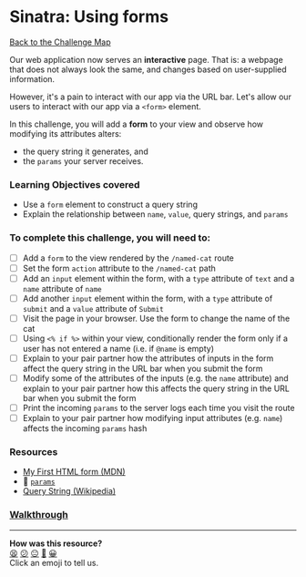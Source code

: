 # Sinatra: Using forms

[Back to the Challenge Map](README.md)

Our web application now serves an **interactive** page. That is: a webpage that does not always look the same, and changes based on user-supplied information.

However, it's a pain to interact with our app via the URL bar. Let's allow our users to interact with our app via a `<form>` element.

In this challenge, you will add a **form** to your view and observe how modifying its attributes alters:

- the query string it generates, and
- the `params` your server receives.

### Learning Objectives covered
- Use a `form` element to construct a query string
- Explain the relationship between `name`, `value`, query strings, and `params`

### To complete this challenge, you will need to:

- [ ] Add a `form` to the view rendered by the `/named-cat` route
- [ ] Set the form `action` attribute to the `/named-cat` path
- [ ] Add an `input` element within the form, with a `type` attribute of `text` and a `name` attribute of `name`
- [ ] Add another `input` element within the form, with a `type` attribute of `submit` and a `value` attribute of `Submit`
- [ ] Visit the page in your browser. Use the form to change the name of the cat
- [ ] Using `<% if %>` within your view, conditionally render the form only if a user has not entered a name (i.e. if `@name` is empty)
- [ ] Explain to your pair partner how the attributes of inputs in the form affect the query string in the URL bar when you submit the form
- [ ] Modify some of the attributes of the inputs (e.g. the `name` attribute) and explain to your pair partner how this affects the query string in the URL bar when you submit the form
- [ ] Print the incoming `params` to the server logs each time you visit the route
- [ ] Explain to your pair partner how modifying input attributes (e.g. `name`) affects the incoming `params` hash

### Resources

- [My First HTML form (MDN)](https://developer.mozilla.org/en-US/docs/Web/Guide/HTML/Forms/My_first_HTML_form)
- :pill: [`params`](../pills/params.md)
- [Query String (Wikipedia)](https://en.wikipedia.org/wiki/Query_string)

### [Walkthrough](walkthroughs/sinatra_using_forms.md)

<!-- BEGIN GENERATED SECTION DO NOT EDIT -->

---

**How was this resource?**  
[😫](https://airtable.com/shrUJ3t7KLMqVRFKR?prefill_Repository=course&prefill_File=intro_to_the_web/sinatra_using_forms.md&prefill_Sentiment=😫) [😕](https://airtable.com/shrUJ3t7KLMqVRFKR?prefill_Repository=course&prefill_File=intro_to_the_web/sinatra_using_forms.md&prefill_Sentiment=😕) [😐](https://airtable.com/shrUJ3t7KLMqVRFKR?prefill_Repository=course&prefill_File=intro_to_the_web/sinatra_using_forms.md&prefill_Sentiment=😐) [🙂](https://airtable.com/shrUJ3t7KLMqVRFKR?prefill_Repository=course&prefill_File=intro_to_the_web/sinatra_using_forms.md&prefill_Sentiment=🙂) [😀](https://airtable.com/shrUJ3t7KLMqVRFKR?prefill_Repository=course&prefill_File=intro_to_the_web/sinatra_using_forms.md&prefill_Sentiment=😀)  
Click an emoji to tell us.

<!-- END GENERATED SECTION DO NOT EDIT -->
